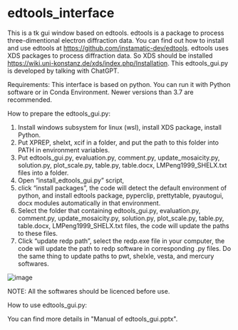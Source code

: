 # edtools_interface
This is a tk gui window based on edtools. edtools is a package to process three-dimentional electron diffraction data. You can find out how to install and use edtools at https://github.com/instamatic-dev/edtools. edtools uses XDS packages to process diffraction data. So XDS should be installed https://wiki.uni-konstanz.de/xds/index.php/Installation. This edtools_gui.py is developed by talking with ChatGPT.

Requirements:
This interface is based on python. You can run it with Python software or in Conda Environment. Newer versions than 3.7 are recommended. 

How to prepare the edtools_gui.py:
1. Install windows subsystem for linux (wsl), install XDS package, install Python.
2. Put XPREP, shelxt, xcif in a folder, and put the path to this folder into PATH in environment variables.
3. Put edtools_gui.py, evaluation.py, comment.py, update_mosaicity.py, solution.py, plot_scale.py, table.py, table.docx, LMPeng1999_SHELX.txt files into a folder. 
4. Open “install_edtools_gui.py” script, 
5. click “install packages”, the code will detect the default environment of python, and install edtools package, pyperclip, prettytable, pyautogui, docx modules automatically in that environment.
6. Select the folder that containing edtools_gui.py, evaluation.py, comment.py, update_mosaicity.py, solution.py, plot_scale.py, table.py, table.docx, LMPeng1999_SHELX.txt files, the code will update the paths to these files.
7. Click “update redp path”, select the redp.exe file in your computer, the code will update the path to redp software in corresponding .py files. Do the same thing to update paths to pwt, shelxle, vesta, and mercury softwares.

![image](https://user-images.githubusercontent.com/131879369/234630991-04587ad2-9cfc-400f-8d22-4426452dab1f.png)

NOTE: All the softwares should be licenced before use.

How to use edtools_gui.py:

You can find more details in "Manual of edtools_gui.pptx".


